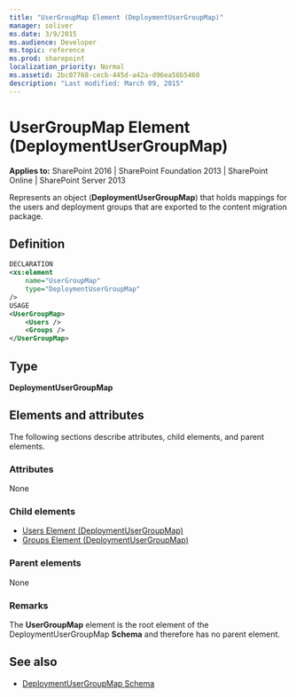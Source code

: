 ```yaml
---
title: "UserGroupMap Element (DeploymentUserGroupMap)"
manager: soliver
ms.date: 3/9/2015
ms.audience: Developer
ms.topic: reference
ms.prod: sharepoint
localization_priority: Normal
ms.assetid: 2bc07768-cecb-445d-a42a-d96ea56b5460
description: "Last modified: March 09, 2015"
---
```


# UserGroupMap Element (DeploymentUserGroupMap)

**Applies to:** SharePoint 2016 | SharePoint Foundation 2013 | SharePoint Online | SharePoint Server 2013
  
Represents an object (**DeploymentUserGroupMap**) that holds mappings for the users and deployment groups that are exported to the content migration package.

## Definition

```XML
DECLARATION
<xs:element 
    name="UserGroupMap"
    type="DeploymentUserGroupMap" 
/>
USAGE
<UserGroupMap>
    <Users />
    <Groups />
</UserGroupMap>

```

## Type

**DeploymentUserGroupMap**
  
## Elements and attributes

The following sections describe attributes, child elements, and parent elements.

### Attributes

None
   
### Child elements

- [Users Element (DeploymentUserGroupMap)](users-element-deploymentusergroupmap.md) 
- [Groups Element (DeploymentUserGroupMap)](groups-element-deploymentusergroupmap.md) 
   
### Parent elements

None
   
### Remarks

The **UserGroupMap** element is the root element of the DeploymentUserGroupMap **Schema** and therefore has no parent element. 
  
## See also

- [DeploymentUserGroupMap Schema](deploymentusergroupmap-schema.md)

